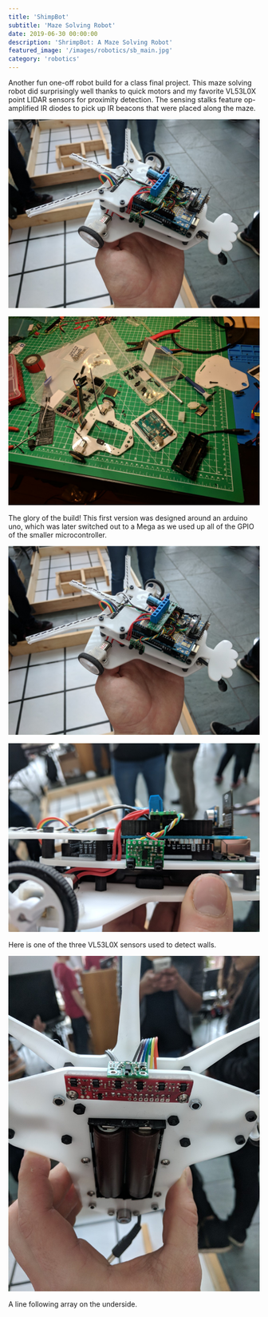 ```yaml
---
title: 'ShimpBot'
subtitle: 'Maze Solving Robot'
date: 2019-06-30 00:00:00
description: 'ShrimpBot: A Maze Solving Robot'
featured_image: '/images/robotics/sb_main.jpg'
category: 'robotics'
---
```


Another fun one-off robot build for a class final project. This maze solving robot did surprisingly well thanks to quick motors and my favorite VL53L0X point LIDAR sensors for proximity detection. The sensing stalks feature op-amplified IR diodes to pick up IR beacons that were placed along the maze.

![](/images/robotics/sb_main.jpg)

![](/images/robotics/shrimp_1.jpg)

The glory of the build! This first version was designed around an arduino uno, which was later switched out to a Mega as we used up all of the GPIO of the smaller microcontroller. 

![](/images/robotics/sb_main.jpg)

![](/images/robotics/sb_side.jpg)

Here is one of the three VL53L0X sensors used to detect walls.

![](/images/robotics/sb_underside.jpg)

A line following array on the underside. 

